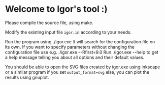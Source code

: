 Welcome to Igor's tool :)
=========================

Please compile the source file, using make.

Modify the existing input file `igor.in` according to your needs.

Run the program using
 ./igor.exe
It will search for the configuration file on its own.
If you want to specify parameters without changing the configuration file use e.g.
  ./igor.exe --Rfirst=9.0
Run
  ./igor.exe --help
to get a help message telling you about all options and their default values.

You should be able to open the SVG files created by igor.exe using
inkscape or a similar program if you set `output_format=svg` else,
you can plot the results using gnuplot.
